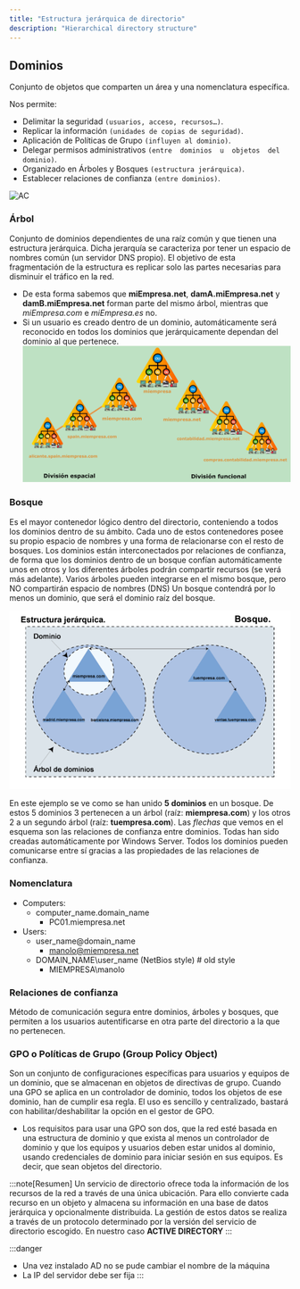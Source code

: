 ```yaml
---
title: "Estructura jerárquica de directorio"
description: "Hierarchical directory structure"
---
```


## Dominios

Conjunto de objetos que comparten un área y una nomenclatura específica.

Nos permite:
- Delimitar la seguridad `(usuarios, acceso, recursos…)`.
- Replicar la información `(unidades de copias de seguridad)`.
- Aplicación de Políticas de Grupo `(influyen al dominio)`.
- Delegar  permisos  administrativos  `(entre  dominios  u  objetos  del dominio)`.
- Organizado en Árboles y Bosques `(estructura jerárquica)`.
- Establecer relaciones de confianza `(entre dominios)`.

![AC](https://media.licdn.com/dms/image/v2/D4E12AQEvAm6Fu3mMIA/article-inline_image-shrink_1000_1488/article-inline_image-shrink_1000_1488/0/1655800725708?e=2147483647&v=beta&t=7oJZbfvpKqB-AKw0ePv-JKpLD5oYRatalc0lbJOpmKk)

### Árbol 
Conjunto de dominios dependientes de una raíz común y que tienen una estructura jerárquica. Dicha jerarquía se caracteriza por tener un espacio de nombres común (un servidor DNS propio). El objetivo de esta fragmentación de la estructura es replicar solo las partes necesarias para disminuir el tráfico en la red.

  - De  esta  forma  sabemos  que  **miEmpresa.net**,  **damA.miEmpresa.net**  y **damB.miEmpresa.net**  forman  parte  del  mismo  árbol,  mientras  que _miEmpresa.com_ e _miEmpresa.es_ no.
  - Si un usuario es creado dentro de un dominio, automáticamente será reconocido en todos los dominios que jerárquicamente dependan del dominio al que pertenece.
![árbol](../../../../assets/ut6/06_division.png)

### Bosque
Es el mayor contenedor lógico dentro del directorio, conteniendo a todos los dominios dentro de su ámbito. Cada uno de estos contenedores posee su propio espacio de nombres y una forma de relacionarse con el resto de bosques. Los dominios están interconectados por relaciones de confianza, de forma que los dominios  dentro  de  un  bosque  confían  automáticamente  unos  en  otros  y  los diferentes árboles podrán compartir recursos (se verá más adelante).
Varios árboles pueden integrarse en el mismo bosque, pero NO compartirán espacio de nombres (DNS)
Un bosque contendrá por lo menos un dominio, que será el dominio raíz del bosque.

![bosque](../../../../assets/ut6/07_bosque.png)

En este ejemplo se ve como se han unido **5 dominios**  en  un  bosque.  De  estos  5 dominios  3  pertenecen  a  un  árbol  (raíz: **miempresa.com**) y los otros 2 a un segundo árbol (raíz: **tuempresa.com**). 
Las _flechas_ que vemos en el esquema son las relaciones de confianza entre dominios. Todas  han  sido  creadas  automáticamente por  Windows  Server.  Todos  los  dominios pueden comunicarse entre sí gracias a las propiedades de las relaciones de confianza.

### Nomenclatura
- Computers: 
  - computer_name.domain_name
    - PC01.miempresa.net
- Users:
  - user_name@domain_name
    - manolo@miempresa.net
  - DOMAIN_NAME\user_name (NetBios style) # old style
    - MIEMPRESA\manolo


### Relaciones de confianza 
Método de comunicación segura entre dominios, árboles y bosques, que permiten a los usuarios autentificarse en otra parte del directorio a la que no pertenecen.

### GPO  o  Políticas  de  Grupo  (Group  Policy  Object)
Son  un  conjunto  de configuraciones específicas para usuarios y equipos de un dominio, que se almacenan en objetos de directivas de grupo. Cuando una GPO se aplica en un  controlador  de  dominio,  todos  los  objetos  de  ese  dominio,  han  de cumplir   esa   regla.   El   uso   es   sencillo   y   centralizado,   bastará   con habilitar/deshabilitar la opción en el gestor de GPO. 

  -  Los requisitos para usar una GPO son dos, que la red esté basada en una estructura de dominio y que exista al menos un controlador de dominio y que los equipos y usuarios deben estar unidos al dominio, usando credenciales de dominio para iniciar sesión en sus equipos. Es decir, que sean objetos del directorio.

:::note[Resumen]
Un servicio de directorio ofrece toda la información de los recursos de la red a través de una única ubicación. Para ello convierte cada recurso en un objeto y almacena su información en una base de datos jerárquica y opcionalmente distribuida. La gestión de estos datos se realiza a través de un protocolo determinado por la versión del servicio de directorio escogido. En nuestro caso **ACTIVE DIRECTORY**
:::

:::danger
- Una vez instalado AD no se pude cambiar el nombre de la máquina
- La IP del servidor debe ser fija
:::